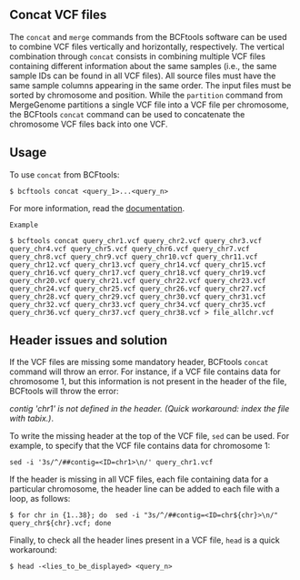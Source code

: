 ## Concat VCF files

The `concat` and `merge` commands from the BCFtools software can be used to combine VCF files vertically and horizontally, respectively. The vertical combination through `concat` consists in combining multiple VCF files containing different information about the same samples (i.e., the same sample IDs can be found in all VCF files). All source files must have the same sample columns appearing in the same order. The input files must be sorted by chromosome and position. While the `partition` command from MergeGenome partitions a single VCF file into a VCF file per chromosome, the BCFtools `concat` command can be used to concatenate the chromosome VCF files back into one VCF.

## Usage

To use `concat` from BCFtools:

```
$ bcftools concat <query_1>...<query_n>
```

For more information, read the [documentation](https://samtools.github.io/bcftools/bcftools.html#concat).

`Example`

```
$ bcftools concat query_chr1.vcf query_chr2.vcf query_chr3.vcf query_chr4.vcf query_chr5.vcf query_chr6.vcf query_chr7.vcf query_chr8.vcf query_chr9.vcf query_chr10.vcf query_chr11.vcf query_chr12.vcf query_chr13.vcf query_chr14.vcf query_chr15.vcf query_chr16.vcf query_chr17.vcf query_chr18.vcf query_chr19.vcf query_chr20.vcf query_chr21.vcf query_chr22.vcf query_chr23.vcf query_chr24.vcf query_chr25.vcf query_chr26.vcf query_chr27.vcf query_chr28.vcf query_chr29.vcf query_chr30.vcf query_chr31.vcf query_chr32.vcf query_chr33.vcf query_chr34.vcf query_chr35.vcf query_chr36.vcf query_chr37.vcf query_chr38.vcf > file_allchr.vcf
```

## Header issues and solution

If the VCF files are missing some mandatory header, BCFtools `concat` command will throw an error. For instance, if a VCF file contains data for chromosome 1, but this information is not present in the header of the file, BCFtools will throw the error:

*contig 'chr1' is not defined in the header. (Quick workaround: index the file with tabix.)*.

To write the missing header at the top of the VCF file, `sed` can be used. For example, to specify that the VCF file contains data for chromosome 1:

```
sed -i '3s/^/##contig=<ID=chr1>\n/' query_chr1.vcf
```

If the header is missing in all VCF files, each file containing data for a particular chromosome, the header line can be added to each file with a loop, as follows:

```
$ for chr in {1..38}; do  sed -i "3s/^/##contig=<ID=chr${chr}>\n/" query_chr${chr}.vcf; done
```

Finally, to check all the header lines present in a VCF file, `head` is a quick workaround:

```
$ head -<lies_to_be_displayed> <query_n>
```